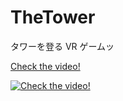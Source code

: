 # TheTower

タワーを登る VR ゲームッ

[Check the video!](https://www.youtube.com/watch?v=IpdbEu2ei3w)

[![Check the video!](https://img.youtube.com/vi/IpdbEu2ei3w/0.jpg)](https://www.youtube.com/watch?v=IpdbEu2ei3w)
